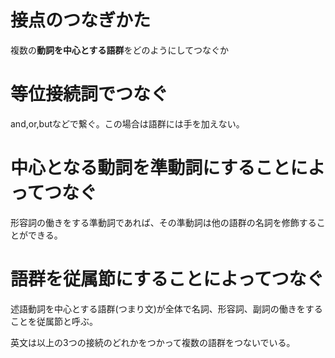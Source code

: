 接点のつなぎかた
================

複数の**動詞を中心とする語群**をどのようにしてつなぐか

# 等位接続詞でつなぐ
and,or,butなどで繋ぐ。この場合は語群には手を加えない。

# 中心となる動詞を準動詞にすることによってつなぐ
形容詞の働きをする準動詞であれば、その準動詞は他の語群の名詞を修飾することができる。

# 語群を従属節にすることによってつなぐ
述語動詞を中心とする語群(つまり文)が全体で名詞、形容詞、副詞の働きをすることを従属節と呼ぶ。


英文は以上の3つの接続のどれかをつかって複数の語群をつないでいる。
